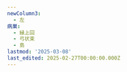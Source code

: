```yaml
---
newColumn3:
  - 左
病巣:
  - 縁上回
  - 弓状束
  - 島
lastmod: '2025-03-08'
last_edited: 2025-02-27T00:00:00.000Z
---
```



